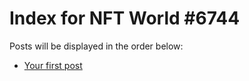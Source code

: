# Index for NFT World #6744
Posts will be displayed in the order below:

- [Your first post](./001-first.md)

